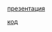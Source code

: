 [презентация](https://github.com/VexelB/kr2year/blob/main/Na_zaschitu_kursovoy1.pdf)

[код](https://github.com/VexelB/kr2year/tree/main/program)
